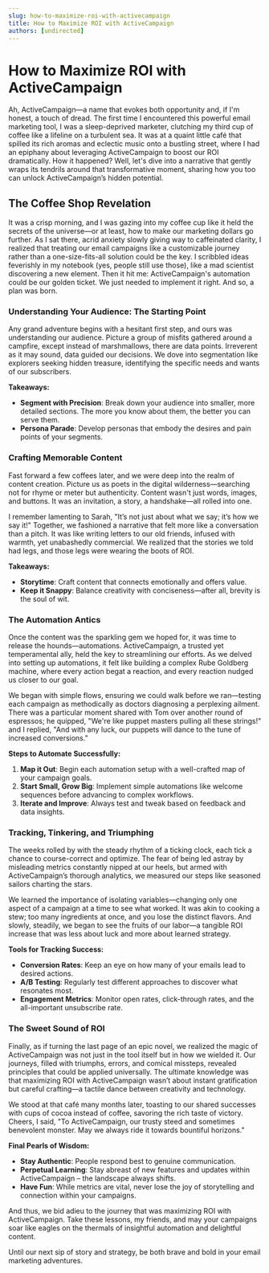 ```yaml
---
slug: how-to-maximize-roi-with-activecampaign
title: How to Maximize ROI with ActiveCampaign
authors: [undirected]
---
```



# How to Maximize ROI with ActiveCampaign

Ah, ActiveCampaign—a name that evokes both opportunity and, if I'm honest, a touch of dread. The first time I encountered this powerful email marketing tool, I was a sleep-deprived marketer, clutching my third cup of coffee like a lifeline on a turbulent sea. It was at a quaint little café that spilled its rich aromas and eclectic music onto a bustling street, where I had an epiphany about leveraging ActiveCampaign to boost our ROI dramatically. How it happened? Well, let's dive into a narrative that gently wraps its tendrils around that transformative moment, sharing how you too can unlock ActiveCampaign’s hidden potential.

## The Coffee Shop Revelation

It was a crisp morning, and I was gazing into my coffee cup like it held the secrets of the universe—or at least, how to make our marketing dollars go further. As I sat there, acrid anxiety slowly giving way to caffeinated clarity, I realized that treating our email campaigns like a customizable journey rather than a one-size-fits-all solution could be the key. I scribbled ideas feverishly in my notebook (yes, people still use those), like a mad scientist discovering a new element. Then it hit me: ActiveCampaign's automation could be our golden ticket. We just needed to implement it right. And so, a plan was born.

### Understanding Your Audience: The Starting Point

Any grand adventure begins with a hesitant first step, and ours was understanding our audience. Picture a group of misfits gathered around a campfire, except instead of marshmallows, there are data points. Irreverent as it may sound, data guided our decisions. We dove into segmentation like explorers seeking hidden treasure, identifying the specific needs and wants of our subscribers. 

**Takeaways:**
- **Segment with Precision**: Break down your audience into smaller, more detailed sections. The more you know about them, the better you can serve them. 
- **Persona Parade**: Develop personas that embody the desires and pain points of your segments.
  
### Crafting Memorable Content

Fast forward a few coffees later, and we were deep into the realm of content creation. Picture us as poets in the digital wilderness—searching not for rhyme or meter but authenticity. Content wasn't just words, images, and buttons. It was an invitation, a story, a handshake—all rolled into one. 

I remember lamenting to Sarah, "It’s not just about what we say; it’s how we say it!" Together, we fashioned a narrative that felt more like a conversation than a pitch. It was like writing letters to our old friends, infused with warmth, yet unabashedly commercial. We realized that the stories we told had legs, and those legs were wearing the boots of ROI.

**Takeaways:**
- **Storytime**: Craft content that connects emotionally and offers value.
- **Keep it Snappy**: Balance creativity with conciseness—after all, brevity is the soul of wit.

### The Automation Antics

Once the content was the sparkling gem we hoped for, it was time to release the hounds—automations. ActiveCampaign, a trusted yet temperamental ally, held the key to streamlining our efforts. As we delved into setting up automations, it felt like building a complex Rube Goldberg machine, where every action begat a reaction, and every reaction nudged us closer to our goal. 

We began with simple flows, ensuring we could walk before we ran—testing each campaign as methodically as doctors diagnosing a perplexing ailment. There was a particular moment shared with Tom over another round of espressos; he quipped, "We're like puppet masters pulling all these strings!" and I replied, "And with any luck, our puppets will dance to the tune of increased conversions."

**Steps to Automate Successfully:**
1. **Map it Out**: Begin each automation setup with a well-crafted map of your campaign goals.
2. **Start Small, Grow Big**: Implement simple automations like welcome sequences before advancing to complex workflows.
3. **Iterate and Improve**: Always test and tweak based on feedback and data insights. 

### Tracking, Tinkering, and Triumphing

The weeks rolled by with the steady rhythm of a ticking clock, each tick a chance to course-correct and optimize. The fear of being led astray by misleading metrics constantly nipped at our heels, but armed with ActiveCampaign’s thorough analytics, we measured our steps like seasoned sailors charting the stars. 

We learned the importance of isolating variables—changing only one aspect of a campaign at a time to see what worked. It was akin to cooking a stew; too many ingredients at once, and you lose the distinct flavors. And slowly, steadily, we began to see the fruits of our labor—a tangible ROI increase that was less about luck and more about learned strategy.

**Tools for Tracking Success:**
- **Conversion Rates**: Keep an eye on how many of your emails lead to desired actions.
- **A/B Testing**: Regularly test different approaches to discover what resonates most.
- **Engagement Metrics**: Monitor open rates, click-through rates, and the all-important unsubscribe rate. 

### The Sweet Sound of ROI

Finally, as if turning the last page of an epic novel, we realized the magic of ActiveCampaign was not just in the tool itself but in how we wielded it. Our journeys, filled with triumphs, errors, and comical missteps, revealed principles that could be applied universally. The ultimate knowledge was that maximizing ROI with ActiveCampaign wasn’t about instant gratification but careful crafting—a tactile dance between creativity and technology.

We stood at that café many months later, toasting to our shared successes with cups of cocoa instead of coffee, savoring the rich taste of victory. Cheers, I said, "To ActiveCampaign, our trusty steed and sometimes benevolent monster. May we always ride it towards bountiful horizons."

**Final Pearls of Wisdom:**
- **Stay Authentic**: People respond best to genuine communication.
- **Perpetual Learning**: Stay abreast of new features and updates within ActiveCampaign – the landscape always shifts.
- **Have Fun**: While metrics are vital, never lose the joy of storytelling and connection within your campaigns.

And thus, we bid adieu to the journey that was maximizing ROI with ActiveCampaign. Take these lessons, my friends, and may your campaigns soar like eagles on the thermals of insightful automation and delightful content.

Until our next sip of story and strategy, be both brave and bold in your email marketing adventures.